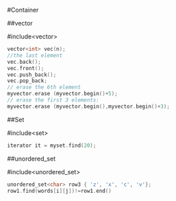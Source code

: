 #Container

##vector

\#include\<vector>

```C++
vector<int> vec(n);
//the last element
vec.back();
vec.front();
vec.push_back();
vec.pop_back;
// erase the 6th element
myvector.erase (myvector.begin()+5);
// erase the first 3 elements:
myvector.erase (myvector.begin(),myvector.begin()+3); 
```

##Set

\#include\<set>

```C++
iterator it = myset.find(20);
```

##unordered_set

\#include\<unordered\_set>

```C++
unordered_set<char> row3 { 'z', 'x', 'c', 'v'};
row1.find(words[i][j])!=row1.end()
```

